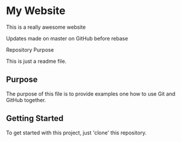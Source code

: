 # My Website 

This is a really awesome website

Updates made on master on GitHub before rebase

Repository Purpose

This is just a readme file.

## Purpose 

The purpose of this file is to provide examples
one how to use Git and GitHub together.

## Getting Started

To get started with this project, just 'clone' this repository. 
